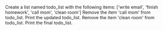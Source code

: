 Create a list named todo_list with the following items:
['write email', 'finish homework', 'call mom', 'clean room']
Remove the item 'call mom' from todo_list. 
Print the updated todo_list.
Remove the item 'clean room' from todo_list.
Print the final todo_list.
